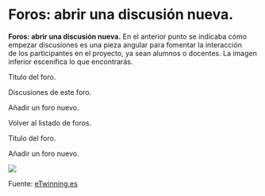 
# Foros: abrir una discusión nueva.


**Foros: abrir una discusión nueva.** En el anterior punto se indicaba cómo empezar discusiones es una pieza angular para fomentar la interacción de los participantes en el proyecto, ya sean alumnos o docentes. La imagen inferior escenifica lo que encontrarás.



Título del foro.


Discusiones de este foro.


Añadir un foro nuevo.


Volver al listado de foros.


Título del foro.

Añadir un foro nuevo.


![](https://lh5.googleusercontent.com/D0cxwpExnoaHKvdEHhe2csCeXxtabQs7uL-HaBZ1K3fQTXe1rgujpUqePve2QQpJ9bz-Dpb7K0LeAB61Xwr0lkG62zcQwVoCq_wJlCwebZABXbuedjQpP_fszdKFWlcuypb_sv5Z)

Fuente: [eTwinning.es](http://image.slidesharecdn.com/tutortwinspace-160118070453/95/scale-partido-al-twinspace-10-638.jpg?cb=1453103371)

